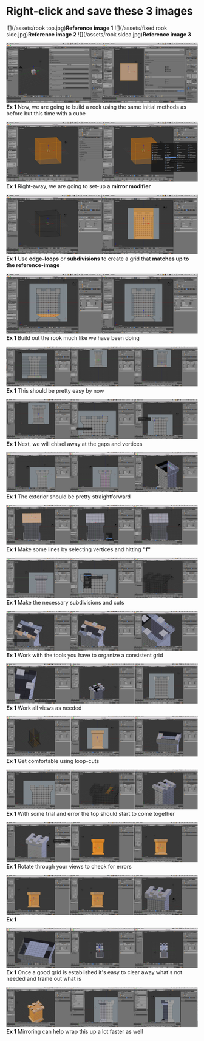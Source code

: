 # Right-click and save these 3 images

![](/assets/rook top.jpg)**Reference image 1**
![](/assets/fixed rook side.jpg)**Reference image 2**
![](/assets/rook sidea.jpg)**Reference image 3**

![](/assets/E_1.jpg)
**Ex 1**
Now, we are going to build a rook using the same initial methods as before but this time with a cube

![](/assets/E_2.jpg)
**Ex 1**
Right-away, we are going to set-up a **mirror modifier**

![](/assets/E_3.jpg)
**Ex 1**
Use **edge-loops** or **subdivisions** to create a grid that **matches up to the reference-image**

![](/assets/E_4.jpg)
**Ex 1**
Build out the rook much like we have been doing

![](/assets/E_5.jpg)
**Ex 1**
This should be pretty easy by now

![](/assets/E_6.jpg)
**Ex 1**
Next, we will chisel away at the gaps and vertices

![](/assets/E_7.jpg)
**Ex 1**
The exterior should be pretty straightforward

![](/assets/E_8.jpg)
**Ex 1**
Make some lines by selecting vertices and hitting **"f"**

![](/assets/E_9.jpg)
**Ex 1**
Make the necessary subdivisions and cuts

![](/assets/E_10.jpg)
**Ex 1**
Work with the tools you have to organize a consistent grid

![](/assets/E_11.jpg)
**Ex 1**
Work all views as needed

![](/assets/E_12.jpg)
**Ex 1**
Get comfortable using loop-cuts

![](/assets/E_13.jpg)
**Ex 1**
With some trial and error the top should start to come together

![](/assets/E_14.jpg)
**Ex 1**
Rotate through your views to check for errors

![](/assets/E_15.jpg)
**Ex 1**

![](/assets/E_16.jpg)
**Ex 1**
Once a good grid is established it's easy to clear away what's not needed and frame out what is

![](/assets/E_17.jpg)
**Ex 1**
Mirroring can help wrap this up a lot faster as well

